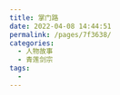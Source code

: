 ```yaml
---
title: 掌门路
date: 2022-04-08 14:44:51
permalink: /pages/7f3638/
categories:
  - 人物故事
  - 青莲剑宗
tags:
  - 
---
```

